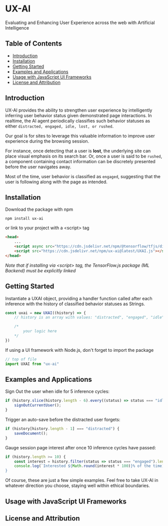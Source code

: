 <h1>UX-AI</h1>

Evaluating and Enhancing User Experience across the web with Artificial Intelligence

<h2>Table of Contents</h2>

- [Introduction](#introduction)
- [Installation](#installation)
- [Getting Started](#getting-started)
- [Examples and Applications](#examples-and-applications)
- [Usage with JavaScript UI Frameworks](#usage-with-javascript-ui-frameworks)
- [License and Attribution](#license-and-attribution)

## Introduction

UX-AI provides the ability to strengthen user experience by intelligently inferring user behavior status given demonstrated page interactions. In realtime, the AI agent periodically classifies such behavior statuses as either `distracted, engaged, idle, lost, or rushed`.

Our goal is for sites to leverage this valuable information to improve user experience during the browsing session.

For instance, once detecting that a user is **lost**, the underlying site can place visual emphasis on its search bar. Or, once a user is said to be `rushed`, a component containing contact information can be discretely presented before the user navigates away.

Most of the time, user behavior is classified as `engaged`, suggesting that the user is following along with the page as intended.

## Installation

Download the package with npm

```
npm install ux-ai
```

or link to your project with a \<script> tag

```html
<head>
    ...
    <script async src="https://cdn.jsdelivr.net/npm/@tensorflow/tfjs/dist/tf.min.js"></script>
    <script src="https://cdn.jsdelivr.net/npm/ux-ai@latest/UXAI.js"></script>
</head>
```

_Note that if installing via \<script> tag, the TensorFlow.js package (ML Backend) must be explicitly linked_

## Getting Started

Instantiate a UXAI object, providing a handler function called after each inference with the history of classified behavior statuses as Strings.

```javascript
const uxai = new UXAI((history) => {
    // history is an array with values: "distracted", "engaged", "idle", "lost", or "rushed"

    /*
        your logic here
    */
})
```

If using a UI framework with Node.js, don't forget to import the package
```javascript
// top of file
import UXAI from "ux-ai"
```

## Examples and Applications

Sign Out the user when idle for 5 inference cycles:

```javascript
if (history.slice(history.length - 6).every((status) => status === "idle")) {
    signOutCurrentUser();
}
```

Trigger an auto-save before the distracted user forgets:

```javascript
if (history[history.length - 1] === "distracted") {
    saveDocument();
}
```

Gauge session page interest after once 10 inference cycles have passed:

```javascript
if (history.length >= 10) {
    const interest = history.filter(status => status === "engaged").length / history.length;
    console.log(`Interested ${Math.round(interest * 100)}% of the time);
}
```

Of course, these are just a few simple examples. Feel free to take UX-AI in whatever direction you choose, staying well within ethical boundaries.

## Usage with JavaScript UI Frameworks

## License and Attribution

